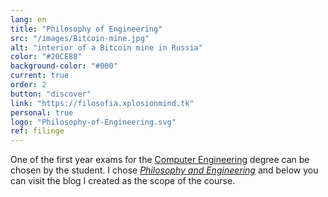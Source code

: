 ```yaml
---
lang: en
title: "Philosophy of Engineering"
src: "/images/Bitcoin-mine.jpg"
alt: "interior of a Bitcoin mine in Russia"
color: "#20CE88"
background-color: "#000"
current: true
order: 2
button: "discover"
link: "https://filosofia.xplosionmind.tk"
personal: true
logo: "Philosophy-of-Engineering.svg"
ref: filinge
---
```


One of the first year exams for the <a href="https://didattica.polito.it/pls/portal30/sviluppo.offerta_formativa_2019.vis?p_coorte=2020&p_sdu=37&p_cds=10" rel="noopener" target="_blank">Computer Engineering</a> degree can be chosen by the student. I chose <a href="http://filinge.blogspot.com/" rel="noopener" target="_blank">*Philosophy and Engineering*</a> and below you can visit the blog I created as the scope of the course.
